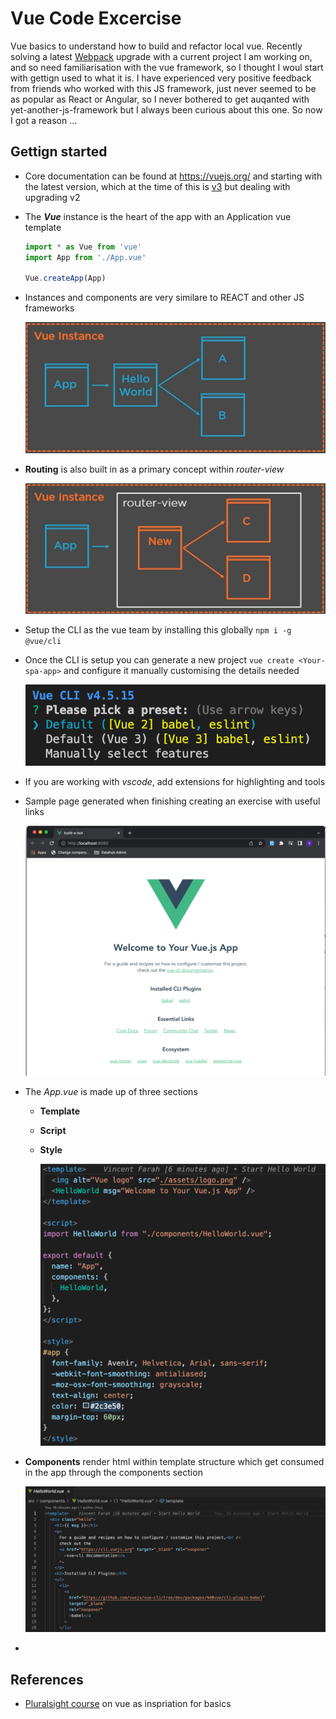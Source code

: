 # Vue Code Excercise
Vue basics to understand how to build and refactor local vue. Recently solving a latest [Webpack](https://webpack.js.org/) upgrade with a current project I am working on, and so need familiarisation with the vue framework, so I thought I woul start with gettign used to what it is. I have experienced very positive feedback from friends who worked with this JS framework, just never seemed to be as popular as React or Angular, so I never bothered to get auqanted with yet-another-js-framework but I always been curious about this one. So now I got a reason ...

## Gettign started

- Core documentation can be found at https://vuejs.org/ and starting with the latest version, which at the time of this is [v3](https://v3.vuejs.org/guide/introduction.html) but dealing with upgrading v2

- The ***Vue*** instance is the heart of the app with an Application vue template

  ```javascript
  import * as Vue from 'vue'
  import App from './App.vue'
  
  Vue.createApp(App)
  ```

- Instances and components are very similare to REACT and other JS frameworks

  ![image-20220202081433523](./vue-instance.png)

- **Routing** is also built in as a primary concept within *router-view*

  ![image-20220202081833448](./vue-routing.png)

- Setup the CLI as the vue team by installing this globally `npm i -g @vue/cli` 

- Once the CLI is setup you can generate a new project `vue create <Your-spa-app>` and configure it manually customising the details needed

  ![image-20220202094447064](./vue-cli.png)

- If you are working with *vscode*, add extensions for highlighting and tools

- Sample page generated when finishing creating an exercise with useful links

  ![image-20220202103207941](./sample-generated-page.png)

- The *App.vue* is made up of three sections

  - **Template**

  - **Script**

  - **Style**

    ![image-20220202104042282](./app-vue.png)

- **Components** render html within template structure which get consumed in the app through the components section

  ![image-20220202104726924](./component-example.png)

- 

## References

- [Pluralsight course](https://app.pluralsight.com/library/courses/vuejs-fundamentals/table-of-contents?aid=701j0000001heIpAAI) on vue as inspriation for basics
